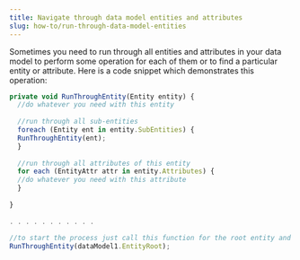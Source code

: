 ```yaml
---
title: Navigate through data model entities and attributes
slug: how-to/run-through-data-model-entities
---
```



Sometimes you need to run through all entities and attributes in your data model to perform some operation for each of them or to find a particular entity or attribute. Here is a code snippet which demonstrates this operation: 

```js
private void RunThroughEntity(Entity entity) {
  //do whatever you need with this entity
 
  //run through all sub-entities
  foreach (Entity ent in entity.SubEntities) {
  RunThroughEntity(ent);
  }
 
  //run through all attributes of this entity
  for each (EntityAttr attr in entity.Attributes) {
  //do whatever you need with this attribute
  }
 
}
 
. . . . . . . . . . .
 
//to start the process just call this function for the root entity and your model
RunThroughEntity(dataModel1.EntityRoot);
```